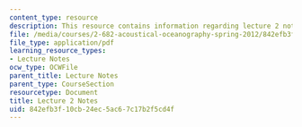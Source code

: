 ```yaml
---
content_type: resource
description: This resource contains information regarding lecture 2 notes.
file: /media/courses/2-682-acoustical-oceanography-spring-2012/842efb3f10cb24ec5ac67c17b2f5cd4f_MIT2_682S12_lec02.pdf
file_type: application/pdf
learning_resource_types:
- Lecture Notes
ocw_type: OCWFile
parent_title: Lecture Notes
parent_type: CourseSection
resourcetype: Document
title: Lecture 2 Notes
uid: 842efb3f-10cb-24ec-5ac6-7c17b2f5cd4f
---
```

